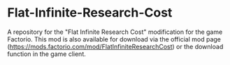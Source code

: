 # Flat-Infinite-Research-Cost
A repository for the "Flat Infinite Research Cost" modification for the game Factorio. This mod is also available for download via the official mod page (https://mods.factorio.com/mod/FlatInfiniteResearchCost) or the download function in the game client.
